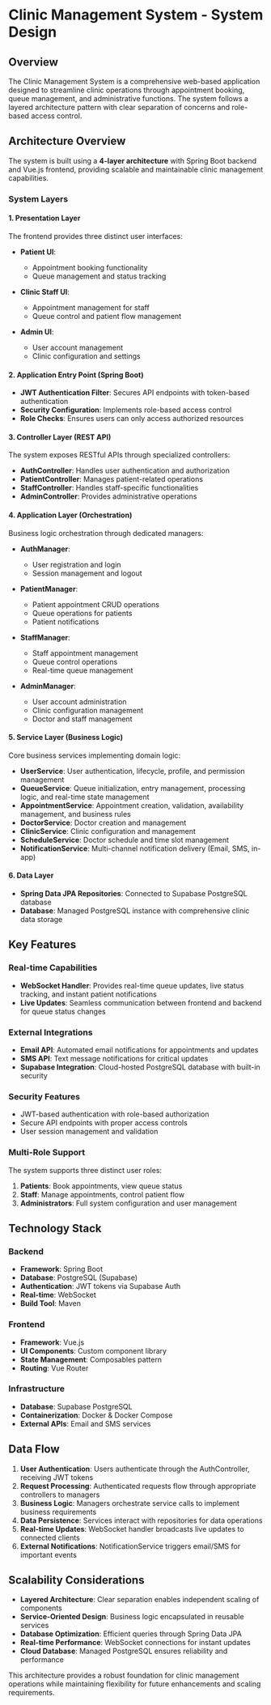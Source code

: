 # Clinic Management System - System Design

## Overview

The Clinic Management System is a comprehensive web-based application designed to streamline clinic operations through appointment booking, queue management, and administrative functions. The system follows a layered architecture pattern with clear separation of concerns and role-based access control.

## Architecture Overview

The system is built using a **4-layer architecture** with Spring Boot backend and Vue.js frontend, providing scalable and maintainable clinic management capabilities.

### System Layers

#### 1. Presentation Layer
The frontend provides three distinct user interfaces:

- **Patient UI**: 
  - Appointment booking functionality
  - Queue management and status tracking
  
- **Clinic Staff UI**:
  - Appointment management for staff
  - Queue control and patient flow management
  
- **Admin UI**:
  - User account management
  - Clinic configuration and settings

#### 2. Application Entry Point (Spring Boot)
- **JWT Authentication Filter**: Secures API endpoints with token-based authentication
- **Security Configuration**: Implements role-based access control
- **Role Checks**: Ensures users can only access authorized resources

#### 3. Controller Layer (REST API)
The system exposes RESTful APIs through specialized controllers:

- **AuthController**: Handles user authentication and authorization
- **PatientController**: Manages patient-related operations
- **StaffController**: Handles staff-specific functionalities  
- **AdminController**: Provides administrative operations

#### 4. Application Layer (Orchestration)
Business logic orchestration through dedicated managers:

- **AuthManager**: 
  - User registration and login
  - Session management and logout
  
- **PatientManager**:
  - Patient appointment CRUD operations
  - Queue operations for patients
  - Patient notifications
  
- **StaffManager**:
  - Staff appointment management
  - Queue control operations
  - Real-time queue management
  
- **AdminManager**:
  - User account administration
  - Clinic configuration management
  - Doctor and staff management

#### 5. Service Layer (Business Logic)
Core business services implementing domain logic:

- **UserService**: User authentication, lifecycle, profile, and permission management
- **QueueService**: Queue initialization, entry management, processing logic, and real-time state management
- **AppointmentService**: Appointment creation, validation, availability management, and business rules
- **DoctorService**: Doctor creation and management
- **ClinicService**: Clinic configuration and management
- **ScheduleService**: Doctor schedule and time slot management
- **NotificationService**: Multi-channel notification delivery (Email, SMS, in-app)

#### 6. Data Layer
- **Spring Data JPA Repositories**: Connected to Supabase PostgreSQL database
- **Database**: Managed PostgreSQL instance with comprehensive clinic data storage

## Key Features

### Real-time Capabilities
- **WebSocket Handler**: Provides real-time queue updates, live status tracking, and instant patient notifications
- **Live Updates**: Seamless communication between frontend and backend for queue status changes

### External Integrations
- **Email API**: Automated email notifications for appointments and updates
- **SMS API**: Text message notifications for critical updates
- **Supabase Integration**: Cloud-hosted PostgreSQL database with built-in security

### Security Features
- JWT-based authentication with role-based authorization
- Secure API endpoints with proper access controls
- User session management and validation

### Multi-Role Support
The system supports three distinct user roles:
1. **Patients**: Book appointments, view queue status
2. **Staff**: Manage appointments, control patient flow
3. **Administrators**: Full system configuration and user management

## Technology Stack

### Backend
- **Framework**: Spring Boot
- **Database**: PostgreSQL (Supabase)
- **Authentication**: JWT tokens via Supabase Auth
- **Real-time**: WebSocket
- **Build Tool**: Maven

### Frontend  
- **Framework**: Vue.js
- **UI Components**: Custom component library
- **State Management**: Composables pattern
- **Routing**: Vue Router

### Infrastructure
- **Database**: Supabase PostgreSQL
- **Containerization**: Docker & Docker Compose
- **External APIs**: Email and SMS services

## Data Flow

1. **User Authentication**: Users authenticate through the AuthController, receiving JWT tokens
2. **Request Processing**: Authenticated requests flow through appropriate controllers to managers
3. **Business Logic**: Managers orchestrate service calls to implement business requirements
4. **Data Persistence**: Services interact with repositories for data operations
5. **Real-time Updates**: WebSocket handler broadcasts live updates to connected clients
6. **External Notifications**: NotificationService triggers email/SMS for important events

## Scalability Considerations

- **Layered Architecture**: Clear separation enables independent scaling of components
- **Service-Oriented Design**: Business logic encapsulated in reusable services
- **Database Optimization**: Efficient queries through Spring Data JPA
- **Real-time Performance**: WebSocket connections for instant updates
- **Cloud Database**: Managed PostgreSQL ensures reliability and performance

This architecture provides a robust foundation for clinic management operations while maintaining flexibility for future enhancements and scaling requirements.
